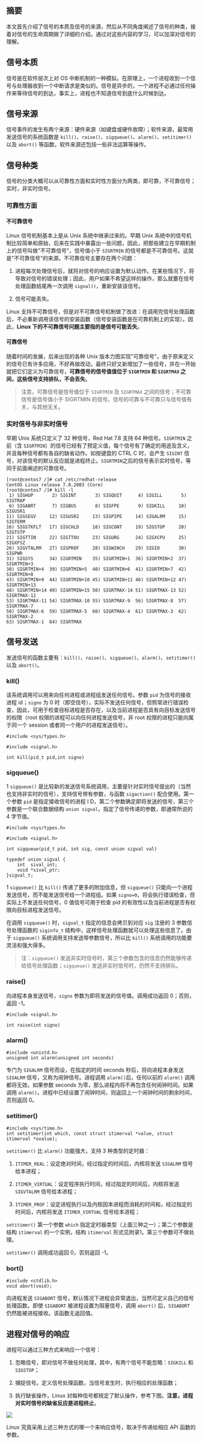 ## 摘要

本文首先介绍了信号的本质及信号的来源，然后从不同角度阐述了信号的种类，接着对信号的生命周期做了详细的介绍。通过对这些内容的学习，可以加深对信号的理解。

## 信号本质

信号是在软件层次上对 OS 中断机制的一种模拟。在原理上，一个进程收到一个信号与处理器收到一个中断请求是类似的。信号是异步的，一个进程不必通过任何操作来等待信号的到达，事实上，进程也不知道信号到底什么时候到达。

## 信号来源

信号事件的发生有两个来源：硬件来源（如键盘或硬件故障）；软件来源，最常用发送信号的系统函数是 ```kill()```、```raise()```、```sigqueue()```、```alarm()```、```setitimer()``` 以及 ```abort()``` 等函数，软件来源还包括一些非法运算等操作。

## 信号种类

信号的分类大概可以从可靠性方面和实时性方面分为两类，即可靠，不可靠信号；实时，非实时信号。

### 可靠性方面

#### 不可靠信号

Linux 信号机制基本上是从 Unix 系统中继承过来的。早期 Unix 系统中的信号机制比较简单和原始，后来在实践中暴露出一些问题，因此，把那些建立在早期机制上的信号叫做"不可靠信号"，信号值小于 ```SIGRTMIN``` 的信号都是不可靠信号。这就是"不可靠信号"的来源。不可靠信号主要存在两个问题：

1. 进程每次处理信号后，就将对信号的响应设置为默认动作。在某些情况下，将导致对信号的错误处理；因此，用户如果不希望这样的操作，那么就要在信号处理函数结尾再一次调用 ```signal()```，重新安装该信号。

2. 信号可能丢失。

Linux 支持不可靠信号，但是对不可靠信号机制做了改进：在调用完信号处理函数后，不必重新调用该信号的安装函数（信号安装函数是在可靠机制上的实现）。因此，**Linux 下的不可靠信号问题主要指的是信号可能丢失**。

#### 可靠信号

随着时间的发展，后来出现的各种 Unix 版本力图实现"可靠信号"。由于原来定义的信号已有许多应用，不好再做改动，最终只好又新增加了一些信号，并在一开始就把它们定义为可靠信号，**可靠信号的信号值值位于 ```SIGRTMIN``` 和 ```SIGRTMAX``` 之间，这些信号支持排队，不会丢失**。

> 注意，可靠信号是信号值位于 ```SIGRTMIN``` 及 ```SIGRTMAX``` 之间的信号；不可靠信号是信号值小于 SIGRTMIN 的信号。信号的可靠与不可靠只与信号值有关，与其他无关。

### 实时信号与非实时信号

早期 Unix 系统只定义了 32 种信号，Red Hat 7.8 支持 64 种信号。```SIGRTMIN``` 之前（含 ```SIGRTMIN```）的信号已经有了预定义值，每个信号有了确定的用途及含义，并且每种信号都有各自的缺省动作。如按键盘的 CTRL C 时，会产生 ```SIGINT``` 信号，对该信号的默认反应就是进程终止。```SIGRTMIN```之后的信号表示实时信号，等同于前面阐述的可靠信号。

```
[root@centos7 /]# cat /etc/redhat-release
CentOS Linux release 7.8.2003 (Core)
[root@centos7 /]# kill -l
 1) SIGHUP       2) SIGINT       3) SIGQUIT      4) SIGILL       5) SIGTRAP
 6) SIGABRT      7) SIGBUS       8) SIGFPE       9) SIGKILL     10) SIGUSR1
11) SIGSEGV     12) SIGUSR2     13) SIGPIPE     14) SIGALRM     15) SIGTERM
16) SIGSTKFLT   17) SIGCHLD     18) SIGCONT     19) SIGSTOP     20) SIGTSTP
21) SIGTTIN     22) SIGTTOU     23) SIGURG      24) SIGXCPU     25) SIGXFSZ
26) SIGVTALRM   27) SIGPROF     28) SIGWINCH    29) SIGIO       30) SIGPWR
31) SIGSYS      34) SIGRTMIN    35) SIGRTMIN+1  36) SIGRTMIN+2  37) SIGRTMIN+3
38) SIGRTMIN+4  39) SIGRTMIN+5  40) SIGRTMIN+6  41) SIGRTMIN+7  42) SIGRTMIN+8
43) SIGRTMIN+9  44) SIGRTMIN+10 45) SIGRTMIN+11 46) SIGRTMIN+12 47) SIGRTMIN+13
48) SIGRTMIN+14 49) SIGRTMIN+15 50) SIGRTMAX-14 51) SIGRTMAX-13 52) SIGRTMAX-12
53) SIGRTMAX-11 54) SIGRTMAX-10 55) SIGRTMAX-9  56) SIGRTMAX-8  57) SIGRTMAX-7
58) SIGRTMAX-6  59) SIGRTMAX-5  60) SIGRTMAX-4  61) SIGRTMAX-3  62) SIGRTMAX-2
63) SIGRTMAX-1  64) SIGRTMAX
```

## 信号发送

发送信号的函数主要有：```kill()```、```raise()```、```sigqueue()```、```alarm()```、```setitimer()``` 以及 ```abort()```。

### kill()

该系统调用可以用来向任何进程或进程组发送任何信号。参数 ```pid``` 为信号的接收进程 id；```signo``` 为 0 时（即空信号），实际不发送任何信号，但照常进行错误检查，因此，可用于检查目标进程是否存在，以及当前进程是否具有向目标发送信号的权限（root 权限的进程可以向任何进程发送信号，非 root 权限的进程只能向属于同一个 session 或者同一个用户的进程发送信号）。

```
#include <sys/types.h>

#include <signal.h>

int kill(pid_t pid,int signo)
```

### sigqueue()

1 ```sigqueue()``` 是比较新的发送信号系统调用，主要是针对实时信号提出的（当然也支持非实时的信号），支持信号带有参数，与函数 ```sigaction()``` 配合使用。第一个参数 ```pid``` 是指定接收信号的进程 I D，第二个参数确定即将发送的信号，第三个参数是一个联合数据结构 ```union sigval```，指定了信号传递的参数，即通常所说的 4 字节值。

```
#include <sys/types.h>

#include <signal.h>

int sigqueue(pid_t pid, int sig, const union sigval val)
```

```
typedef union sigval {
    int  sival_int;
    void *sival_ptr;
}sigval_t;
```

1 ```sigqueue()``` 比 ```kill()``` 传递了更多的附加信息，但 ```sigqueue()``` 只能向一个进程发送信号，而不能发送信号给一个进程组。如果 ```signo=0```，将会执行错误检查，但实际上不发送任何信号，0 值信号可用于检查 pid 的有效性以及当前进程是否有权限向目标进程发送信号。

在调用 ```sigqueue()``` 时，```sigval_t``` 指定的信息会拷贝到对应 ```sig``` 注册的 3 参数信号处理函数的 ```siginfo_t``` 结构中，这样信号处理函数就可以处理这些信息了。由于 ```sigqueue()``` 系统调用支持发送带参数信号，所以比 ```kill()``` 系统调用的功能要灵活和强大得多。

> 注：```sigqueue()``` 发送非实时信号时，第三个参数包含的信息仍然能够传递给信号处理函数；```sigqueue()``` 发送非实时信号时，仍然不支持排队。

### raise()

向进程本身发送信号，```signo``` 参数为即将发送的信号值。调用成功返回 0；否则，返回 -1。

```
#include <signal.h>

int raise(int signo)
```

### alarm()

```
#include <unistd.h>
unsigned int alarm(unsigned int seconds)
```

专门为 ```SIGALRM``` 信号而设，在指定的时间 seconds 秒后，将向进程本身发送 ```SIGALRM``` 信号，又称为闹钟信号。进程调用 ```alarm()```后，任何以前的 ```alarm()``` 调用都将无效。如果参数 seconds 为零，那么进程内将不再包含任何闹钟时间。如果调用 ```alarm()```，进程中已经设置了闹钟时间，则返回上一个闹钟时间的剩余时间，否则返回 0。

### setitimer()

```
#include <sys/time.h>
int setitimer(int which, const struct itimerval *value, struct itimerval *ovalue);
```

```setitimer()``` 比 ```alarm()``` 功能强大，支持 3 种类型的定时器：

1. ```ITIMER_REAL```：设定绝对时间，经过指定的时间后，内核将发送 ```SIGALRM``` 信号给本进程；

2. ```ITIMER_VIRTUAL```：设定程序执行时间，经过指定的时间后，内核将发送 ```SIGVTALRM``` 信号给本进程；

3. ```ITIMER_PROF```：设定进程执行以及内核因本进程而消耗的时间和，经过指定的时间后，内核将发送 ```ITIMER_VIRTUAL``` 信号给本进程；

```setitimer()``` 第一个参数 ```which``` 指定定时器类型（上面三种之一）；第二个参数是结构 ```itimerval``` 的一个实例，结构 ```itimerval``` 形式见附录1。第三个参数可不做处理。

```setitimer()``` 调用成功返回 0，否则返回 -1。

### bort()

```
#include <stdlib.h>
void abort(void);
```

向进程发送 ```SIGABORT``` 信号，默认情况下进程会异常退出，当然可定义自己的信号处理函数。即使 ```SIGABORT``` 被进程设置为阻塞信号，调用 ```abort()``` 后，```SIGABORT``` 仍然能被进程接收。该函数无返回值。


## 进程对信号的响应

进程可以通过三种方式来响应一个信号：

1. 忽略信号，即对信号不做任何处理，其中，有两个信号不能忽略：```SIGKILL``` 和 ```SIGSTOP```；

2. 捕捉信号。定义信号处理函数，当信号发生时，执行相应的处理函数；

3. 执行缺省操作，Linux 对每种信号都规定了默认操作，参考下图。**注意，进程对实时信号的缺省反应是进程终止**。

![](assets/markdown-img-paste-2020082710452078.png)

Linux 究竟采用上述三种方式的哪一个来响应信号，取决于传递给相应 API 函数的参数。
